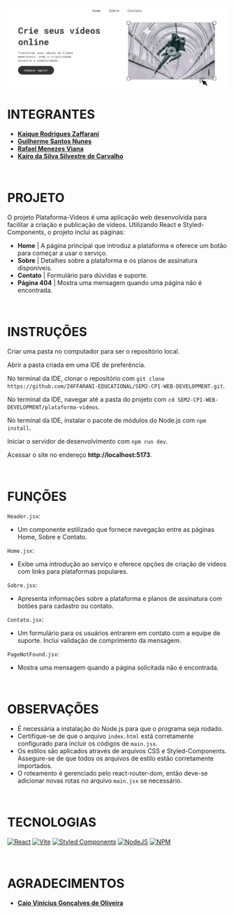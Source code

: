 ![Banner](./plataforma-videos/assets/banner.png)

# INTEGRANTES
- **[Kaique Rodrigues Zaffarani](https://github.com/Z4ffarani)**
- **[Guilherme Santos Nunes](https://github.com/sannunez)**
- **[Rafael Menezes Viana](https://github.com/vianafs)**
- **[Kairo da Silva Silvestre de Carvalho](https://github.com/KairoSilvestre)**

<br>

# PROJETO
O projeto Plataforma-Vídeos é uma aplicação web desenvolvida para facilitar a criação e publicação de vídeos. Utilizando React e Styled-Components, o projeto inclui as páginas:
- **Home** | A página principal que introduz a plataforma e oferece um botão para começar a usar o serviço.
- **Sobre** | Detalhes sobre a plataforma e os planos de assinatura disponíveis.
- **Contato** | Formulário para dúvidas e suporte.
- **Página 404** | Mostra uma mensagem quando uma página não é encontrada.

<br>

# INSTRUÇÕES
Criar uma pasta no computador para ser o repositório local.

Abrir a pasta criada em uma IDE de preferência.

No terminal da IDE, clonar o repositório com `git clone https://github.com/Z4FFARANI-EDUCATIONAL/SEM2-CP1-WEB-DEVELOPMENT.git`.

No terminal da IDE, navegar até a pasta do projeto com ``cd SEM2-CP1-WEB-DEVELOPMENT/plataforma-videos``.

No terminal da IDE, instalar o pacote de módulos do Node.js com ``npm install``.

Iniciar o servidor de desenvolvimento com ``npm run dev``.

Acessar o site no endereço **http://localhost:5173**.

<br>

# FUNÇÕES
``Header.jsx``:
- Um componente estilizado que fornece navegação entre as páginas Home, Sobre e Contato.

``Home.jsx``:
- Exibe uma introdução ao serviço e oferece opções de criação de vídeos com links para plataformas populares.

``Sobre.jsx``:
- Apresenta informações sobre a plataforma e planos de assinatura com botões para cadastro ou contato.

``Contato.jsx``:
- Um formulário para os usuários entrarem em contato com a equipe de suporte. Inclui validação de comprimento da mensagem.

``PageNotFound.jsx``:
- Mostra uma mensagem quando a página solicitada não é encontrada.

<br>

# OBSERVAÇÕES
- É necessária a instalação do Node.js para que o programa seja rodado.
- Certifique-se de que o arquivo ``index.html`` está corretamente configurado para incluir os códigos de ``main.jsx``.
- Os estilos são aplicados através de arquivos CSS e Styled-Components. Assegure-se de que todos os arquivos de estilo estão corretamente importados.
- O roteamento é gerenciado pelo react-router-dom, então deve-se adicionar novas rotas no arquivo ``main.jsx`` se necessário.

<br>

# TECNOLOGIAS
[![React](https://img.shields.io/badge/react-%2320232a.svg?style=for-the-badge&logo=react&logoColor=%2361DAFB)](https://react.dev)
[![Vite](https://img.shields.io/badge/vite-%23646CFF.svg?style=for-the-badge&logo=vite&logoColor=white)](https://vitejs.dev)
[![Styled Components](https://img.shields.io/badge/styled--components-DB7093?style=for-the-badge&logo=styled-components&logoColor=white)](https://styled-components.com)
[![NodeJS](https://img.shields.io/badge/node.js-6DA55F?style=for-the-badge&logo=node.js&logoColor=white)](https://nodejs.org/en/download/source-code)
[![NPM](https://img.shields.io/badge/NPM-%23CB3837.svg?style=for-the-badge&logo=npm&logoColor=white)](https://www.npmjs.com/package/react-router-dom)

<br>

# AGRADECIMENTOS
- **[Caio Vinícius Gonçalves de Oliveira](https://github.com/caiooliveira-tech)**
